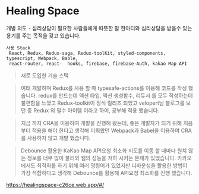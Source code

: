 # Healing Space
개발 의도 - 심리상담이 필요한 사람들에게 따뜻한 말 한마디와 심리상담을 받을수 있는 용기를 주는 목적을 갖고 있습니다.

```
사용 Stack
 React, Redux, Redux-saga, Redux-toolKit, styled-components, typescript, Webpack, Bable,
 react-router, react-  hooks, firebase, firebase-Auth, kakao Map API
 ```
 
> 새로 도입한 기술 스택

> 여태 개발하며 Redux를 사용 할 때 typesafe-actions를 이용해 코드를 작성 했습니다. 
redux를 만드는데 액션 타입, 액션 생성함수, 리듀서 를 모두 작성하는데 불편함을 느꼈고 Redux-toolkit이 정식 릴리즈 되었고 velopert님 블로그를 보던 중 Redux 의 필수 아이템 이라고 하여, 공부해 적용 했습니다.

> 지금 까지 CRA을 이용하여 개발을 진행해 왔는데, 좋은 개발자가 되기 위해 처음부터 적용을 해야 한다고 생각해 미뤄왔던 Webpack과 Babel을 이용하여 CRA를 사용하지 않고 개발 했습니다.

> Debounce 활용한 KaKao Map API요청 최소화
지도를 이동 할 때마다 원치 않는 정보를 너무 많이 불러와 웹의 성능을 저하 시키는 문제가 있었습니다. 카카오 에서도 최적화를 하기 위해 여러 명령어가 있었지만 디바운싱을 활용한 방법이 가장 적합하다고 생각해 Debounce를 활용해 API요청 최소화를 진행 했습니다.

https://healingspace-c26ce.web.app/#/ 
